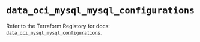 # `data_oci_mysql_mysql_configurations`

Refer to the Terraform Registory for docs: [`data_oci_mysql_mysql_configurations`](https://registry.terraform.io/providers/oracle/oci/6.18.0/docs/data-sources/mysql_mysql_configurations).
